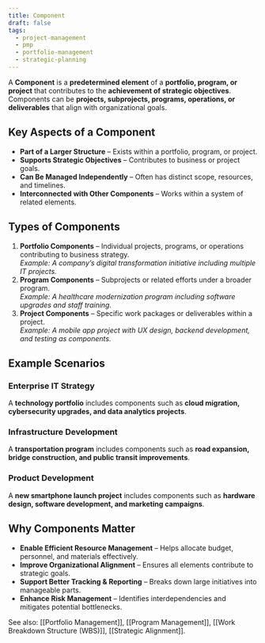 ```yaml
---
title: Component
draft: false
tags:
  - project-management
  - pmp
  - portfolio-management
  - strategic-planning
---
```


A **Component** is a **predetermined element** of a **portfolio, program, or project** that contributes to the **achievement of strategic objectives**. Components can be **projects, subprojects, programs, operations, or deliverables** that align with organizational goals.

## Key Aspects of a Component
- **Part of a Larger Structure** – Exists within a portfolio, program, or project.
- **Supports Strategic Objectives** – Contributes to business or project goals.
- **Can Be Managed Independently** – Often has distinct scope, resources, and timelines.
- **Interconnected with Other Components** – Works within a system of related elements.

## Types of Components
1. **Portfolio Components** – Individual projects, programs, or operations contributing to business strategy.  
   *Example: A company’s digital transformation initiative including multiple IT projects.*
2. **Program Components** – Subprojects or related efforts under a broader program.  
   *Example: A healthcare modernization program including software upgrades and staff training.*
3. **Project Components** – Specific work packages or deliverables within a project.  
   *Example: A mobile app project with UX design, backend development, and testing as components.*

## Example Scenarios

### **Enterprise IT Strategy**
A **technology portfolio** includes components such as **cloud migration, cybersecurity upgrades, and data analytics projects**.

### **Infrastructure Development**
A **transportation program** includes components such as **road expansion, bridge construction, and public transit improvements**.

### **Product Development**
A **new smartphone launch project** includes components such as **hardware design, software development, and marketing campaigns**.

## Why Components Matter
- **Enable Efficient Resource Management** – Helps allocate budget, personnel, and materials effectively.
- **Improve Organizational Alignment** – Ensures all elements contribute to strategic goals.
- **Support Better Tracking & Reporting** – Breaks down large initiatives into manageable parts.
- **Enhance Risk Management** – Identifies interdependencies and mitigates potential bottlenecks.

See also: [[Portfolio Management]], [[Program Management]], [[Work Breakdown Structure (WBS)]], [[Strategic Alignment]].
